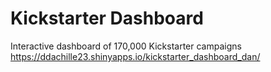 # Kickstarter Dashboard
Interactive dashboard of 170,000 Kickstarter campaigns
https://ddachille23.shinyapps.io/kickstarter_dashboard_dan/

